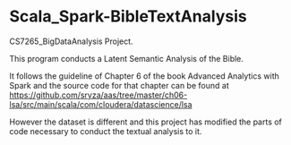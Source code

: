 # Scala_Spark-BibleTextAnalysis
CS7265_BigDataAnalysis Project.

This program conducts a Latent Semantic Analysis of the Bible.

It follows the guideline of Chapter 6 of the book Advanced Analytics with Spark and the source code for that chapter can be found at https://github.com/sryza/aas/tree/master/ch06-lsa/src/main/scala/com/cloudera/datascience/lsa

However the dataset is different and this project has modified the parts of code necessary to conduct the textual analysis to it.
